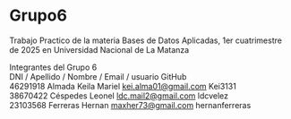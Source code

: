 # Grupo6  
Trabajo Practico de la materia Bases de Datos Aplicadas, 1er cuatrimestre de 2025 en Universidad Nacional de La Matanza  

Integrantes del Grupo 6  
DNI  /  Apellido  /  Nombre  /  Email / usuario GitHub  
46291918  Almada  Keila Mariel  kei.alma01@gmail.com  Kei3131  
38670422  Céspedes  Leonel  ldc.mail2@gmail.com  ldcvelez  
23103568  Ferreras  Hernan  maxher73@gmail.com  hernanferreras  





